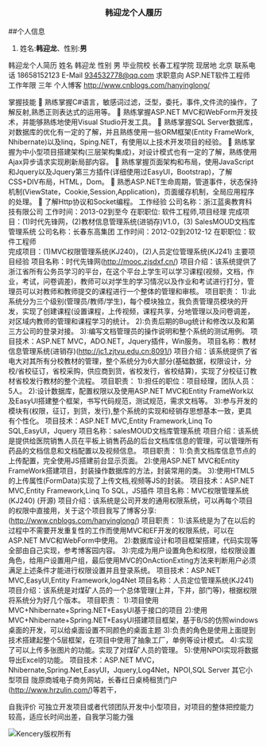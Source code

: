 ﻿<h3 align = "center">韩迎龙个人履历</h3>

##个人信息
1. 姓名:**韩迎龙**、性别:**男**


韩迎龙个人简历
姓名	  韩迎龙	性别	男
毕业院校	  长春工程学院	现居地	北京
联系电话	  18658152123	E-Mail	934532778@qq.com
求职意向	  ASP.NET软件工程师	工作年限	三年
个人博客	  http://www.cnblogs.com/hanyinglong/ 

掌握技能		熟练掌握C#语言，敏感词过滤，泛型，委托，事件,文件流的操作，了解反射,熟悉正则表达式的运用等。
	熟练掌握ASP.NET MVC和WebForm开发技术，并能够熟练地使用Visual Studio开发工具。
	熟练掌握SQL Server数据库，对数据库的优化有一定的了解，并且熟练使用一些ORM框架(Entity FrameWork, Nhibernate)以及linq，Sping.NET，有使用以上技术开发项目的经验。
	熟练掌握为中小型项目搭建架构(三层架构集成)，对设计模式也有一定的了解，熟练使用Ajax异步请求实现刷新局部内容。
	熟练掌握页面架构和布局，使用JavaScript和Jquery以及Jquery第三方插件(详细使用过EasyUI，Bootstrap)，了解CSS+DIV布局，HTML，Dom。
	熟悉ASP.NET生命周期，管道事件，状态保持机制(ViewState，Cookie,Session,Application)，页面缓存机制，全局应用程序的处理。
	了解Http协议和Socket编程。
工作经验	公司名称：浙江蓝奥教育科技有限公司
工作时间：2013-02到至今
在职职位: 软件工程师,项目经理
完成项目：(1)时代先锋网，(2)教材信息管理系统(进销存)V1.0，(3) SalesMOUD文档库管理系统
	公司名称：长春东高集团
工作时间：2012-02到2012-12
在职职位：软件工程师   
完成项目：(1)MVC权限管理系统(KJ240)，(2)人员定位管理系统(KJ241)
主要项目经验	项目名称：时代先锋网(http://mooc.zjsdxf.cn/)
项目介绍：该系统提供了浙江省所有公务员学习的平台，在这个平台上学生可以学习课程(视频，文档，作业，考试，问卷调差)，教师可以对学生的学习情况以及作业和考试进行打分，管理员可以对教师和教师提交的课程进行一个整体的管理和审核。
项目职责：
1):此系统分为三个级别(管理员/教师/学生)，每个模块独立，我负责管理员模块的开发，实现了创建课程(设置课程，上传视频，课程共享，分地管理以及问卷调差，对区域内教师的管理和课程学习的统计。
2):负责后期的Bug统计和修改以及和第三方公司的登录对接。
3):编写文档管理员的操作说明和整个系统的测试用例。
项目技术：ASP.NET MVC，ADO.NET，Jquery插件，Win服务。
	项目名称：教材信息管理系统(进销存)(http://jc1.zjtvu.edu.cn:8091/)
项目介绍：该系统提供了省电大对其所有分校教材的管理，整个系统分为6大部分(基础数据，权限设计，分校/省校征订，省校采购，供应商到货，省校发行，省校结算)，实现了分校征订教材省校发行教材的整个流程。
项目职责：
1):担任的职位：项目经理，团队人员：5人。
2):设计数据库，配置权限以及使用ASP.NET MVC和Entity FrameWork以及EasyUI搭建整个框架，书写代码规范，测试规范，需求文档等。
3):参与开发的模块有(权限，征订，到货，发行),整个系统的实现和经销存思想基本一致，更具有个性化。
项目技术：ASP.NET MVC,Entity Framework,Linq To SQL,EasyUI，Jquery
	项目名称：salesMOUD文档库管理系统
项目介绍：该系统是提供给医院销售人员在平板上销售药品的后台文档库信息的管理，可以管理所有药品的文档信息和文档配置以及视频信息。
项目职责：
1):负责文档库信息节点的上传配置，完全使用JS搭建前台显示页面。
2):使用ASP.NET MVC和Entity FrameWork搭建项目，封装操作数据库的方法，封装常用的类。
3):使用HTML5的上传属性(FormData)实现了上传文档,视频等JS的封装。 
项目技术：ASP.NET MVC,Entity Framework,Linq To SQL，JS插件
	项目名称：MVC权限管理系统(KJ240) (开源)
项目介绍：该系统是公司开发的通用权限系统，可以再每个项目的权限中直接用，关于这个项目我写了博客分享:(http://www.cnblogs.com/hanyinglong/)
项目职责：
1):该系统是为了在以后的过程中不需要开发重复性的工作而使用MVC和EF开发的权限系统，可以在ASP.NET MVC和WebForm中使用。
2):数据库设计和项目框架搭建，代码实现等全部由自己实现，参考博客园内容。
3):完成为用户设置角色和权限，给权限设置角色，给用户设置用户组，最后使用MVC的OnActionExting方法来判断用户必须满足上述条件才能进行权限设置并且登录系统。
项目技术：ASP.NET MVC,EasyUI,Entity Framework,log4Net
	项目名称：人员定位管理系统(KJ241)
项目介绍：该系统是对煤矿人员的一个总体管理(上井，下井，部门等)，根据权限将系统分为好几个版本。
项目职责：
1):项目使用MVC+Nhibernate+Spring.NET+EasyUI基于接口的项目
2):使用MVC+Nhibernate+Spring.NET+EasyUI搭建项目框架，基于B/S的仿照windows桌面的开发，可以给桌面设置不同颜色的桌面主题
3):负责的角色是使用上面提到技术搭建起整个5层框架，在项目中使用了抽象工厂，单例等设计模式。
4):实现了可以上传多张图片的功能。实现了对煤矿人员的管理。
5):使用NPOI实现将数据导出Excel的功能。
项目技术：ASP.NET MVC，Nhibernate,Spring.Net,EasyUI，Jquery,Log4Net，NPOI,SQL Server
其它小型项目	陇原商城电子商务网站，长春红日桌椅租赁门户(http://www.hrzulin.com/)等若干，

自我评价 	可独立开发项目或者代领团队开发中小型项目，对项目的整体把控能力较高，适应长时间出差，自我学习能力强

![Kencery版权所有](http://pic.cnblogs.com/avatar/a359161.png?id=01220003)
